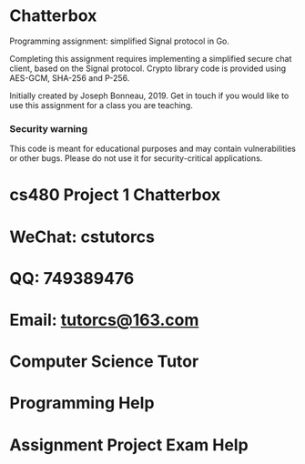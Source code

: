 # Chatterbox
Programming assignment: simplified Signal protocol in Go.

Completing this assignment requires implementing a simplified secure chat client, based on the Signal protocol. Crypto library code is provided using AES-GCM, SHA-256 and P-256.

Initially created by Joseph Bonneau, 2019. Get in touch if you would like to use this assignment for a class you are teaching.

### Security warning
This code is meant for educational purposes and may contain vulnerabilities or other bugs. Please do not use it for security-critical applications.
# cs480 Project 1 Chatterbox
# WeChat: cstutorcs

# QQ: 749389476

# Email: tutorcs@163.com

# Computer Science Tutor

# Programming Help

# Assignment Project Exam Help
